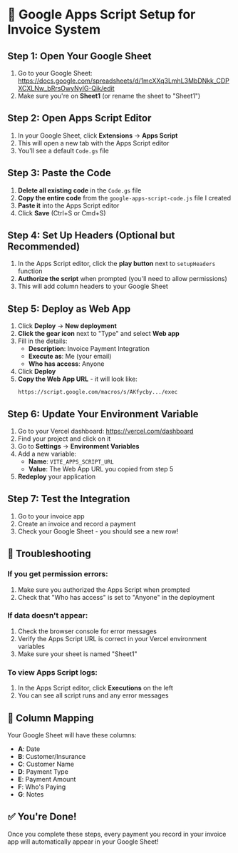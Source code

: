 # 🚀 Google Apps Script Setup for Invoice System

## **Step 1: Open Your Google Sheet**
1. Go to your Google Sheet: https://docs.google.com/spreadsheets/d/1mcXXq3LmhL3MbDNkk_CDPXCXLNw_bRrsOwyNylG-Qik/edit
2. Make sure you're on **Sheet1** (or rename the sheet to "Sheet1")

## **Step 2: Open Apps Script Editor**
1. In your Google Sheet, click **Extensions** → **Apps Script**
2. This will open a new tab with the Apps Script editor
3. You'll see a default `Code.gs` file

## **Step 3: Paste the Code**
1. **Delete all existing code** in the `Code.gs` file
2. **Copy the entire code** from the `google-apps-script-code.js` file I created
3. **Paste it** into the Apps Script editor
4. Click **Save** (Ctrl+S or Cmd+S)

## **Step 4: Set Up Headers (Optional but Recommended)**
1. In the Apps Script editor, click the **play button** next to `setupHeaders` function
2. **Authorize the script** when prompted (you'll need to allow permissions)
3. This will add column headers to your Google Sheet

## **Step 5: Deploy as Web App**
1. Click **Deploy** → **New deployment**
2. **Click the gear icon** next to "Type" and select **Web app**
3. Fill in the details:
   - **Description**: Invoice Payment Integration
   - **Execute as**: Me (your email)
   - **Who has access**: Anyone
4. Click **Deploy**
5. **Copy the Web App URL** - it will look like:
   ```
   https://script.google.com/macros/s/AKfycby.../exec
   ```

## **Step 6: Update Your Environment Variable**
1. Go to your Vercel dashboard: https://vercel.com/dashboard
2. Find your project and click on it
3. Go to **Settings** → **Environment Variables**
4. Add a new variable:
   - **Name**: `VITE_APPS_SCRIPT_URL`
   - **Value**: The Web App URL you copied from step 5
5. **Redeploy** your application

## **Step 7: Test the Integration**
1. Go to your invoice app
2. Create an invoice and record a payment
3. Check your Google Sheet - you should see a new row!

## **🔧 Troubleshooting**

### **If you get permission errors:**
1. Make sure you authorized the Apps Script when prompted
2. Check that "Who has access" is set to "Anyone" in the deployment

### **If data doesn't appear:**
1. Check the browser console for error messages
2. Verify the Apps Script URL is correct in your Vercel environment variables
3. Make sure your sheet is named "Sheet1"

### **To view Apps Script logs:**
1. In the Apps Script editor, click **Executions** on the left
2. You can see all script runs and any error messages

## **🎯 Column Mapping**
Your Google Sheet will have these columns:
- **A**: Date
- **B**: Customer/Insurance
- **C**: Customer Name  
- **D**: Payment Type
- **E**: Payment Amount
- **F**: Who's Paying
- **G**: Notes

## **✅ You're Done!**
Once you complete these steps, every payment you record in your invoice app will automatically appear in your Google Sheet!
